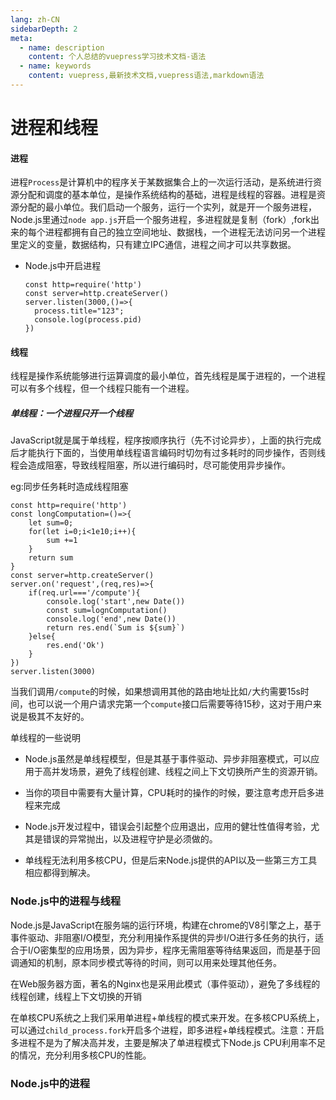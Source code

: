 ```yaml
---
lang: zh-CN
sidebarDepth: 2
meta:
  - name: description
    content: 个人总结的vuepress学习技术文档-语法
  - name: keywords
    content: vuepress,最新技术文档,vuepress语法,markdown语法
---
```

# 进程和线程
#### 进程

进程`Process`是计算机中的程序关于某数据集合上的一次运行活动，是系统进行资源分配和调度的基本单位，是操作系统结构的基础，进程是线程的容器。进程是资源分配的最小单位。我们启动一个服务，运行一个实列，就是开一个服务进程，Node.js里通过`node app.js`开启一个服务进程，多进程就是复制（fork）,fork出来的每个进程都拥有自己的独立空间地址、数据栈，一个进程无法访问另一个进程里定义的变量，数据结构，只有建立IPC通信，进程之间才可以共享数据。

- Node.js中开启进程

  ```
  const http=require('http')
  const server=http.createServer()
  server.listen(3000,()=>{
  	process.title="123";
  	console.log(process.pid)
  })
  ```

#### 线程

线程是操作系统能够进行运算调度的最小单位，首先线程是属于进程的，一个进程可以有多个线程，但一个线程只能有一个进程。

##### 单线程：一个进程只开一个线程

JavaScript就是属于单线程，程序按顺序执行（先不讨论异步），上面的执行完成后才能执行下面的，当使用单线程语言编码时切勿有过多耗时的同步操作，否则线程会造成阻塞，导致线程阻塞，所以进行编码时，尽可能使用异步操作。

eg:同步任务耗时造成线程阻塞

```
const http=require('http')
const longComputation=()=>{
	let sum=0;
	for(let i=0;i<1e10;i++){
		sum +=1
	}
	return sum
}
const server=http.createServer()
server.on('request',(req,res)=>{
	if(req.url==='/compute'){
		console.log('start',new Date())
		const sum=lognComputation()
		console.log('end',new Date())
		return res.end(`Sum is ${sum}`)
	}else{
		res.end('Ok')
	}
})
server.listen(3000)
```

当我们调用`/compute`的时候，如果想调用其他的路由地址比如`/`大约需要15s时间，也可以说一个用户请求完第一个`compute`接口后需要等待15秒，这对于用户来说是极其不友好的。

单线程的一些说明

- Node.js虽然是单线程模型，但是其基于事件驱动、异步非阻塞模式，可以应用于高并发场景，避免了线程创建、线程之间上下文切换所产生的资源开销。
- 当你的项目中需要有大量计算，CPU耗时的操作的时候，要注意考虑开启多进程来完成
- Node.js开发过程中，错误会引起整个应用退出，应用的健壮性值得考验，尤其是错误的异常抛出，以及进程守护是必须做的。

- 单线程无法利用多核CPU，但是后来Node.js提供的API以及一些第三方工具相应都得到解决。

### Node.js中的进程与线程

Node.js是JavaScript在服务端的运行环境，构建在chrome的V8引擎之上，基于事件驱动、非阻塞I/O模型，充分利用操作系提供的异步I/O进行多任务的执行，适合于I/O密集型的应用场景，因为异步，程序无需阻塞等待结果返回，而是基于回调通知的机制，原本同步模式等待的时间，则可以用来处理其他任务。

在Web服务器方面，著名的Nginx也是采用此模式（事件驱动），避免了多线程的线程创建，线程上下文切换的开销

在单核CPU系统之上我们采用单进程+单线程的模式来开发。在多核CPU系统上，可以通过`child_process.fork`开启多个进程，即多进程+单线程模式。注意：开启多进程不是为了解决高并发，主要是解决了单进程模式下Node.js CPU利用率不足的情况，充分利用多核CPU的性能。

### Node.js中的进程

